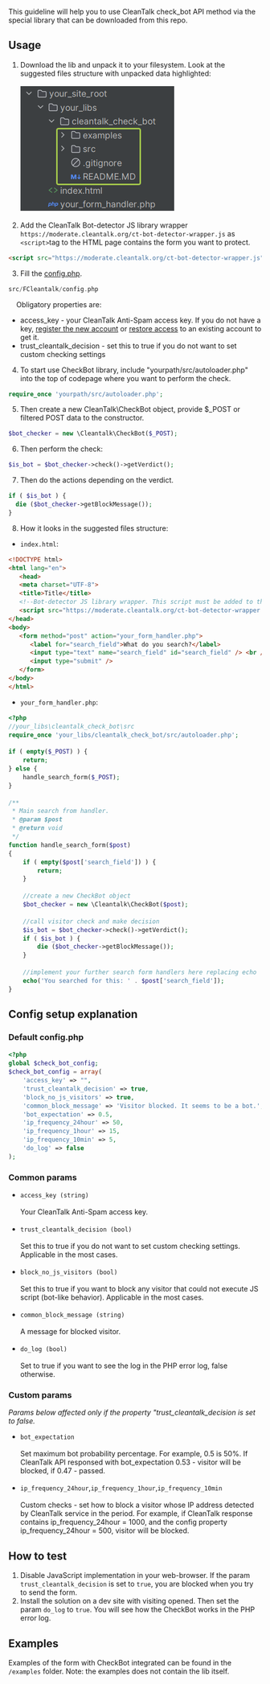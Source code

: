 This guideline will help you to use CleanTalk check_bot API method via the special library that can be downloaded from this repo.
## Usage
1. Download the lib and unpack it to your filesystem. Look at the suggested files structure with unpacked data highlighted:
<br><br>![files_structure.png](files_structure.png)
   <br><br>
2. Add the CleanTalk Bot-detector JS library wrapper `https://moderate.cleantalk.org/ct-bot-detector-wrapper.js` as `<script>`tag to the HTML page contains the form you want to protect.
```html
<script src="https://moderate.cleantalk.org/ct-bot-detector-wrapper.js"></script>
```
3. Fill the [config.php](src%2FCleantalk%2Fconfig.php). 
```php
src/FCleantalk/config.php
```
&nbsp;&nbsp;&nbsp;&nbsp;Obligatory properties are:
   * access_key - your CleanTalk Anti-Spam access key. If you do not have a key, [register the new account](https://cleantalk.org/register) or [restore access](https://cleantalk.org/help/access-to-dashboard) to an existing account to get it.
   * trust_cleantalk_decision - set this to true if you do not want to set custom checking settings

4. To start use CheckBot library, include "yourpath/src/autoloader.php" into the top of codepage where you want to perform the check.
```php
require_once 'yourpath/src/autoloader.php';
```
5. Then create a new CleanTalk\CheckBot object, provide $_POST or filtered POST data to the constructor.

```php
$bot_checker = new \Cleantalk\CheckBot($_POST);
```

6. Then perform the check:
```php
$is_bot = $bot_checker->check()->getVerdict();
```

7. Then do the actions depending on the verdict.
```php
if ( $is_bot ) {
  die ($bot_checker->getBlockMessage());
}
```

8. How it looks in the suggested files structure:
- `index.html`:
```html
<!DOCTYPE html>
<html lang="en">
   <head>
   <meta charset="UTF-8">
   <title>Title</title>
   <!--Bot-detector JS library wrapper. This script must be added to the HTML of the page.-->
   <script src="https://moderate.cleantalk.org/ct-bot-detector-wrapper.js"></script>
</head>
<body>
   <form method="post" action="your_form_handler.php">
      <label for="search_field">What do you search?</label>
      <input type="text" name="search_field" id="search_field" /> <br />
      <input type="submit" />
   </form>
</body>
</html>
```
- `your_form_handler.php`:
```php
<?php
//your_libs\cleantalk_check_bot\src
require_once 'your_libs/cleantalk_check_bot/src/autoloader.php';

if ( empty($_POST) ) {
    return;
} else {
    handle_search_form($_POST);
}

/**
 * Main search from handler.
 * @param $post
 * @return void
 */
function handle_search_form($post)
{
    if ( empty($post['search_field']) ) {
        return;
    }

    //create a new CheckBot object 
    $bot_checker = new \Cleantalk\CheckBot($post);

    //call visitor check and make decision
    $is_bot = $bot_checker->check()->getVerdict();
    if ( $is_bot ) {
        die ($bot_checker->getBlockMessage());
    }

    //implement your further search form handlers here replacing echo
    echo('You searched for this: ' . $post['search_field']);
}
```
## Config setup explanation

### Default config.php
```php
<?php
global $check_bot_config;
$check_bot_config = array(
    'access_key' => "",
    'trust_cleantalk_decision' => true,
    'block_no_js_visitors' => true,
    'common_block_message' => 'Visitor blocked. It seems to be a bot.',
    'bot_expectation' => 0.5,
    'ip_frequency_24hour' => 50,
    'ip_frequency_1hour' => 15,
    'ip_frequency_10min' => 5,
    'do_log' => false
);
```

### Common params

- `access_key (string)`
  <br><br>
Your CleanTalk Anti-Spam access key.
  <br><br>
- `trust_cleantalk_decision (bool)`
  <br><br>
Set this to true if you do not want to set custom checking settings. Applicable in the most cases. 
  <br><br>
- `block_no_js_visitors (bool)`
  <br><br>
Set this to true if you want to block any visitor that could not execute JS script (bot-like behavior). Applicable in the most cases.
  <br><br>
- `common_block_message (string)`
  <br><br>
A message for blocked visitor.
  <br><br>
- `do_log (bool)`
  <br><br>
Set to true if you want to see the log in the PHP error log, false otherwise.

### Custom params
<em>Params below affected only if the property "trust_cleantalk_decision is set to false.</em>

- `bot_expectation`
<br><br>
Set maximum bot probability percentage. For example, 0.5 is 50%. If CleanTalk API responsed with bot_expectation 0.53 - visitor will be blocked, if 0.47 - passed.
<br><br>
- `ip_frequency_24hour`,`ip_frequency_1hour`,`ip_frequency_10min`
<br><br>
Custom checks - set how to block a visitor whose IP address detected by CleanTalk service in the period. For example, if CleanTalk response contains ip_frequency_24hour = 1000, and the config property ip_frequency_24hour = 500, visitor will be blocked.

## How to test
1. Disable JavaScript implementation in your web-browser. If the param `trust_cleantalk_decision` is set to `true`, you are blocked when you try to send the form.
2. Install the solution on a dev site with visiting opened. Then set the param `do_log` to `true`. You will see how the CheckBot works in the PHP error log.

## Examples
Examples of the form with CheckBot integrated can be found in the `/examples` folder. Note: the examples does not contain the lib itself.
